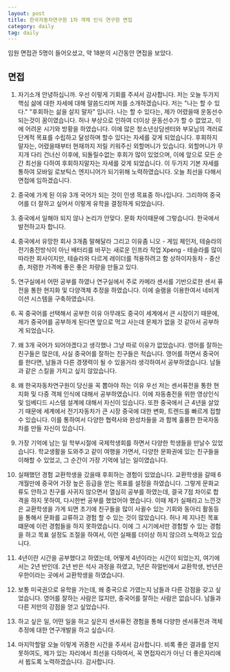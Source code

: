 ```yaml
---
layout: post
title: 한국자동차연구원 1차 객체 인식 연구원 면접
category: daily
tag: daily
---
```


임원 면접관 5명이 들어오셨고, 약 18분의 시간동안 면접을 보았다.

## 면접

1. 자기소개
안녕하십니까. 우선 이렇게 기회를 주셔서 감사합니다. 저는 오늘 두가지 핵심 삶에 대한 자세에 대해 말씀드리며 저를 소개하겠습니다. 저는 "나는 할 수 있다." "후회하는 삶을 살지 말자" 입니다. 나는 할 수 있다는, 제가 어렸을때 운동선수 되는것이 꿈이였습니다. 허나 부상으로 인하여 더이상 운동선수가 할 수 없었고, 이에 어려운 시기와 방황을 하였습니다. 이에 많은 청소년상담센터와 부모님의 격러로 단계적 목표를 수립하고 달성하며 할수 있다는 자세를 갖게 되었습니다. 후회하지 말자는, 어렸을때부터 현재까지 저릴 키워주신 외할머니가 있습니다. 외할머니가 무지개 다리 건너신 이후에, 되돌릴수없는 후회가 많이 있었으며, 이에 앞으로 모든 순간 최선을 다하여 후회하지말자는 자세를 갖게 되었습니다. 이 두가지 기본 자세를 통하여 모바일 로보틱스 엔지니어가 되기위해 노력하였습니다. 오늘 최선을 다해서 면접에 임하겠습니다.

2. 중국에 가게 된 이유
3개 국어가 되는 것이 인생 목표중 하나입니다. 그리하여 중국어를 더 잘하고 싶어서 이렇게 유학을 결정하게 되었습니다.

3. 중국에서 일해야 되지 않나 논리가 안맞다.
문화 차이때문에 그렇습니다. 한국에서 발전하고자 합니다.

4. 중국에서 유망한 회사 3개좀 말해달라 그리고 이유좀
니오 - 게임 체인저, 테슬라의 전기충전방식이 아닌 배터리를 바꾸는 새로운 인프라 작업
Xpeng - 테슬라를 많이 따라한 회사이지만, 테슬라와 다르게 레이더를 적용하려고 함
상하이자동차 - 중산층, 저렴한 가격에 좋은 좋은 차량을 만들고 있다.

5. 연구실에서 어떤 공부를 하였나
연구실에서 주로 카메라 센서를 기반으로한 센서 퓨전을 통한 현지화 및 다양객체 추정을 하였습니다. 이에 슬램을 이용한여서 네비게이션 시스템을 구축하였습니다.

6. 꼭 중국어를 선택해서 공부한 이유
아무래도 중국이 세계에서 큰 시장이기 때문에, 제가 중국어를 공부하게 된다면 앞으로 먹고 사는데 문제가 없을 것 같아서 공부하게 되었습니다.

7. 왜 3개 국어가 되어야겠다고 생각했나
그냥 따로 이유가 없었습니다. 영어를 잘하는 친구들은 많은데, 사실 중국어를 잘하는 친구들은 적습니다. 영어를 하면서 중국어를 한다면, 남들과 다른 경쟁력이 될 수 있을거라 생각하여서 공부하였습니다. 남들과 같은 스킬을 가지고 싶지 않았습니다.

8. 왜 한국자동차연구원이 당신을 꼭 뽑아야 하는 이유
우선 저는 센서퓨전을 통한 현지화 및 다중 객체 인식에 대해서 공부하였습니다. 이에 자동충전을 위한 영상인식 및 임베디드 시스템 설계에 대해서 자신이 있습니다. 또한 중국에서 근 4년을 살았기 때문에 세계에서 전기자동차가 큰 시장 중국에 대한 변화, 트렌드를 빠르게 접할 수 있습니다. 이를 통하여서 다양한 협력사와 완성차들을 과 함께 훌륭한 한국자동차를 만들 자신이 있습니다.

9. 가장 기억에 남는 일
학부시절에 국제학생회를 하면서 다양한 학생들을 만날수 있었습니다. 학교생활을 도와주고 같이 여행을 가면서, 다양한 문화권에 있는 친구들을 이해할 수 있었고, 그 순간이 가장 기억에 남는 일이였습니다.

10. 실패했던 경험
교환학생을 갔을때 후회하는 경험이 있었습니다. 교환학생을 갈때 6개월만에 중국어 가장 높은 등급을 얻는 목표를 설정을 하였습니다. 그렇게 문화교류도 안하고 친구를 사귀지 않으면서 열심히 공부를 하였는데, 결국 7점 차이로 합격을 하지 못하여, 다시한번 공부를 했었어야 했습니다. 이때 제가 실패라고 느낀것은 교환학생을 가게 되면 초기에 친구들을 많이 사귈수 있는 기회와 동아리 활동등을 통해서 문화를 교류하고 경험 할 수 있는 것이 많았습니다. 허나 제 지나친 목표떄문에 이런 경험들을 하지 못하였습니다. 이에 그 시기에서만 경험할 수 있는 경험을 하고 목표 설정도 조절을 하여서, 이런 실패를 더이상 하지 않으려 노력하고 있습니다.

11. 4년이란 시간을 공부했다고 하였는데, 어떻게 4년이라는 시간이 되었는지, 여기에서는 2년 반인데.
2년 반은 석사 과정을 하였고, 1년은 하얼빈에서 교환학생, 반년은 우한이라는 곳에서 교환학생을 하였습니다.

12. 보통 미국권으로 유학을 가는데, 왜 중국으로 가였는지
남들과 다른 강점을 갖고 싶었습니다. 영어를 잘하는 사람은 많지만, 중국어를 잘하는 사람은 없습니다. 남들과 다른 저만의 강점을 얻고 싶었습니다.

13. 하고 싶은 일, 어떤 일을 하고 싶은지
센서퓨전 경험을 통해 다양한 센서퓨전과 객체추정에 대한 연구개발을 하고 싶습니다.

14. 마지막할말
오늘 이렇게 귀중한 시간을 주셔서 감사합니다. 비록 좋은 결과를 얻지 못하여도, 제가 있는 자리에서 최선을 다하여서, 꼭 면접자리가 아닌 더 좋은자리에서 뵙도록 노력하겠습니다. 감사합니다.
